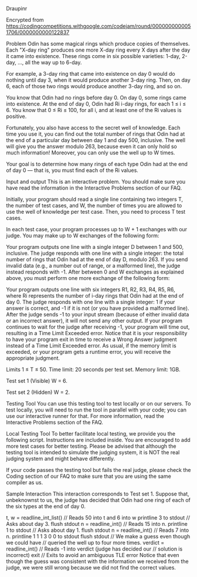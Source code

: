 Draupinr

Encrypted from https://codingcompetitions.withgoogle.com/codejam/round/0000000000051706/0000000000122837

Problem
Odin has some magical rings which produce copies of themselves. Each "X-day ring" produces one more X-day ring every X days after the day it came into existence. These rings come in six possible varieties: 1-day, 2-day, ..., all the way up to 6-day.

For example, a 3-day ring that came into existence on day 0 would do nothing until day 3, when it would produce another 3-day ring. Then, on day 6, each of those two rings would produce another 3-day ring, and so on.

You know that Odin had no rings before day 0. On day 0, some rings came into existence. At the end of day 0, Odin had Ri i-day rings, for each 1 ≤ i ≤ 6. You know that 0 ≤ Ri ≤ 100, for all i, and at least one of the Ri values is positive.

Fortunately, you also have access to the secret well of knowledge. Each time you use it, you can find out the total number of rings that Odin had at the end of a particular day between day 1 and day 500, inclusive. The well will give you the answer modulo 263, because even it can only hold so much information! Moreover, you can only use the well up to W times.

Your goal is to determine how many rings of each type Odin had at the end of day 0 — that is, you must find each of the Ri values.

Input and output
This is an interactive problem. You should make sure you have read the information in the Interactive Problems section of our FAQ.

Initially, your program should read a single line containing two integers T, the number of test cases, and W, the number of times you are allowed to use the well of knowledge per test case. Then, you need to process T test cases.

In each test case, your program processes up to W + 1 exchanges with our judge. You may make up to W exchanges of the following form:

Your program outputs one line with a single integer D between 1 and 500, inclusive.
The judge responds with one line with a single integer: the total number of rings that Odin had at the end of day D, modulo 263. If you send invalid data (e.g., a number out of range, or a malformed line), the judge instead responds with -1.
After between 0 and W exchanges as explained above, you must perform one more exchange of the following form:

Your program outputs one line with six integers R1, R2, R3, R4, R5, R6, where Ri represents the number of i-day rings that Odin had at the end of day 0.
The judge responds with one line with a single integer: 1 if your answer is correct, and -1 if it is not (or you have provided a malformed line).
After the judge sends -1 to your input stream (because of either invalid data or an incorrect answer), it will not send any other output. If your program continues to wait for the judge after receiving -1, your program will time out, resulting in a Time Limit Exceeded error. Notice that it is your responsibility to have your program exit in time to receive a Wrong Answer judgment instead of a Time Limit Exceeded error. As usual, if the memory limit is exceeded, or your program gets a runtime error, you will receive the appropriate judgment.

Limits
1 ≤ T ≤ 50.
Time limit: 20 seconds per test set.
Memory limit: 1GB.

Test set 1 (Visible)
W = 6.

Test set 2 (Hidden)
W = 2.

Testing Tool
You can use this testing tool to test locally or on our servers. To test locally, you will need to run the tool in parallel with your code; you can use our interactive runner for that. For more information, read the Interactive Problems section of the FAQ.

Local Testing Tool
To better facilitate local testing, we provide you the following script. Instructions are included inside. You are encouraged to add more test cases for better testing. Please be advised that although the testing tool is intended to simulate the judging system, it is NOT the real judging system and might behave differently.

If your code passes the testing tool but fails the real judge, please check the Coding section of our FAQ to make sure that you are using the same compiler as us.


Sample Interaction
This interaction corresponds to Test set 1. Suppose that, unbeknownst to us, the judge has decided that Odin had one ring of each of the six types at the end of day 0.

  t, w = readline_int_list()   // Reads 50 into t and 6 into w
  printline 3 to stdout        // Asks about day 3.
  flush stdout
  n = readline_int()           // Reads 15 into n.
  printline 1 to stdout        // Asks about day 1.
  flush stdout
  n = readline_int()           // Reads 7 into n.
  printline 1 1 1 3 0 0 to stdout
  flush stdout                 // We make a guess even though we could have
                               // queried the well up to four more times.
  verdict = readline_int()     // Reads -1 into verdict (judge has decided our
                               //   solution is incorrect)
  exit                         // Exits to avoid an ambiguous TLE error
Notice that even though the guess was consistent with the information we received from the judge, we were still wrong because we did not find the correct values.
